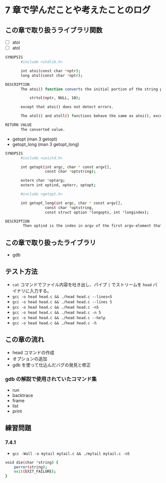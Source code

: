 # 7 章で学んだことや考えたことのログ

## この章で取り扱うライブラリ関数
- [ ] atoi
- [ ] atol

```bash
SYNOPSIS
       #include <stdlib.h>

       int atoi(const char *nptr);
       long atol(const char *nptr);

DESCRIPTION
       The atoi() function converts the initial portion of the string pointed to by nptr to int.  The behavior is the same as

           strtol(nptr, NULL, 10);

       except that atoi() does not detect errors.

       The atol() and atoll() functions behave the same as atoi(), except that they convert the initial portion of the string to their return type of long or long long.

RETURN VALUE
       The converted value.
```

- getopt (man 3 getopt)
- getopt_long (man 3 getopt_long)

```bash
SYNOPSIS
       #include <unistd.h>

       int getopt(int argc, char * const argv[],
                  const char *optstring);

       extern char *optarg;
       extern int optind, opterr, optopt;

       #include <getopt.h>

       int getopt_long(int argc, char * const argv[],
                  const char *optstring,
                  const struct option *longopts, int *longindex);

DESCRIPTION
        Then optind is the index in argv of the first argv-element that is not an option.
```

## この章で取り扱ったライブラリ
- gdb

## テスト方法
- `cat` コマンドでファイル内容を吐き出し、パイプ `|` でストリームを `head` バイナリに入力する。
- `gcc -o head head.c && ./head head.c --lines=5`
- `gcc -o head head.c && ./head head.c --lines 5`
- `gcc -o head head.c && ./head head.c -n5`
- `gcc -o head head.c && ./head head.c -n 5`
- `gcc -o head head.c && ./head head.c --help`
- `gcc -o head head.c && ./head head.c -h`

## この章の流れ
- head コマンドの作成
- オプションの追加
- gdb を使って仕込んだバグの発見と修正

### gdb の解説で使用されていたコマンド集
- run
- backtrace
- frame
- list
- print

## 練習問題
### 7.4.1
- `gcc -Wall -o mytail mytail.c && ./mytail mytail.c -n5`

```bash
void die(char *string) {
    perror(string);
    exit(EXIT_FAILURE);
}

```
